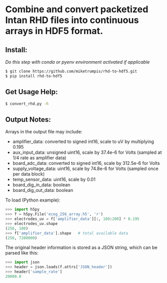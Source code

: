# Combine and convert packetized Intan RHD files into continuous arrays in HDF5 format.

## Install:

*Do this step with conda or pyenv environment activated if applicable*

```bash
$ git clone https://github.com/miketrumpis/rhd-to-hdf5.git
$ pip install rhd-to-hdf5
```

## Get Usage Help:

```bash
$ convert_rhd.py -h
```

## Output Notes:

Arrays in the output file may include:
* amplifier_data: converted to signed int16, scale to uV by multiplying 0.195
* aux_input_data: unsigned uint16, scale by 37.4e-6 for Volts (sampled at 1/4 rate as amplifier data)
* board_adc_data: converted to signed int16, scale by 312.5e-6 for Volts
* supply_voltage_data: uint16, scale by 74.8e-6 for Volts (sampled once per data block)
* temp_sensor_data: uint16, scale by 0.01
* board_dig_in_data: boolean
* board_dig_out_data: boolean
    
To load (Python example):

```python
>>> import h5py
>>> f = h5py.File('ecog_256_array.h5', 'r')
>>> electrodes_uv = f['amplifier_data'][:, 100:200] * 0.195
>>> electrodes_uv.shape
(256, 100)
>>> f['amplifier_data'].shape   # total available data
(256, 7200000)
```
    
The original header information is stored as a JSON string, which can be parsed like this:

```python    
>>> import json
>>> header = json.loads(f.attrs['JSON_header'])
>>> header['sample_rate']
20000.0
```